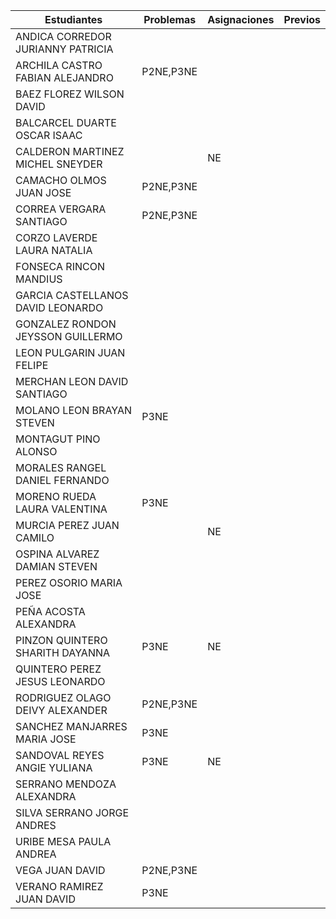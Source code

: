 | Estudiantes                           | Problemas | Asignaciones | Previos |
|---------------------------------------|-----------|--------------|---------|
| ANDICA CORREDOR JURIANNY PATRICIA     |           |              |         |
| ARCHILA CASTRO FABIAN ALEJANDRO       | P2NE,P3NE |              |         |
| BAEZ FLOREZ WILSON DAVID              |           |              |         |
| BALCARCEL DUARTE OSCAR ISAAC          |           |              |         |
| CALDERON MARTINEZ MICHEL SNEYDER      |           |  NE          |         |
| CAMACHO OLMOS JUAN JOSE               | P2NE,P3NE |              |         |
| CORREA VERGARA SANTIAGO               | P2NE,P3NE |              |         |
| CORZO LAVERDE LAURA NATALIA           |           |              |         |
| FONSECA RINCON MANDIUS                |           |              |         |
| GARCIA CASTELLANOS DAVID LEONARDO     |           |              |         |
| GONZALEZ RONDON JEYSSON GUILLERMO     |           |              |         |
| LEON PULGARIN JUAN FELIPE             |           |              |         |
| MERCHAN LEON DAVID SANTIAGO           |           |              |         |
| MOLANO LEON BRAYAN STEVEN             | P3NE      |              |         |
| MONTAGUT PINO ALONSO                  |           |              |         |
| MORALES RANGEL DANIEL FERNANDO        |           |              |         |
| MORENO RUEDA LAURA VALENTINA          | P3NE      |              |         |
| MURCIA PEREZ JUAN CAMILO              |           | NE           |         |
| OSPINA ALVAREZ DAMIAN STEVEN          |           |              |         |
| PEREZ OSORIO MARIA JOSE               |           |              |         |
| PEÑA ACOSTA ALEXANDRA                 |           |              |         |
| PINZON QUINTERO SHARITH DAYANNA       | P3NE      | NE             |         |
| QUINTERO PEREZ JESUS LEONARDO         |           |              |         |
| RODRIGUEZ OLAGO DEIVY ALEXANDER       | P2NE,P3NE |              |         |
| SANCHEZ MANJARRES MARIA JOSE          | P3NE      |              |         |
| SANDOVAL REYES ANGIE YULIANA          | P3NE      | NE             |         |
| SERRANO MENDOZA ALEXANDRA             |           |              |         |
| SILVA SERRANO JORGE ANDRES            |           |              |         |
| URIBE MESA PAULA ANDREA               |           |              |         |
| VEGA JUAN DAVID                       |P2NE,P3NE  |              |         |
| VERANO RAMIREZ JUAN DAVID             |P3NE       |              |         |
